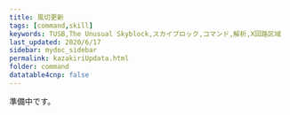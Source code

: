```yaml
---
title: 風切更新
tags: [command,skill]
keywords: TUSB,The Unusual Skyblock,スカイブロック,コマンド,解析,X回路区域
last_updated: 2020/6/17
sidebar: mydoc_sidebar
permalink: kazakiriUpdata.html
folder: command
datatable4cnp: false
---
```


準備中です。
